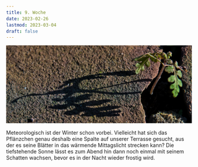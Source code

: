 ```yaml
---
title: 9. Woche
date: 2023-02-26
lastmod: 2023-03-04
draft: false
---
```


![](images/_DSF4190.jpg)

Meteorologisch ist der Winter schon vorbei. Vielleicht hat sich das 
Pflänzchen genau deshalb eine Spalte auf unserer Terrasse gesucht, 
aus der es seine Blätter in das wärmende Mittagslicht strecken kann? 
Die tiefstehende Sonne lässt es zum Abend hin dann noch einmal mit 
seinem Schatten wachsen, bevor es in der Nacht wieder frostig wird.   

